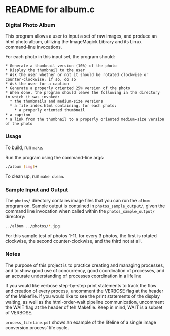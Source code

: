 # README for album.c

### Digital Photo Album

This program allows a user to input a set of raw images, and produce an html photo album, utilizing the ImageMagick Library and its Linux command-line invocations.

For each photo in this input set, the program should:
    
    * Generate a thumbnail version (10%) of the photo
    * Display the thumbnail to the user
    * Ask the user whether or not it should be rotated clockwise or counter-clockwise; if so, do so
    * Ask the user for a caption
    * Generate a properly oriented 25% version of the photo
    * When done, the program should leave the following in the directory in which it was invoked:
      * the thumbnails and medium-size versions
      * a file index.html containing, for each photo:
      	* a properly oriented thumbnail
	* a caption
	* a link from the thumbnail to a properly oriented medium-size version of the photo

### Usage

To build, run `make`.

Run the program using the command-line args:

```bash
./album [img]+
```

To clean up, run `make clean`.

### Sample Input and Output

The `photos/` directory contains image files that you can run the `album` program on. Sample output is contained in `photos_sample_output/`, given the command line invocation when called within the `photos_sample_output/` directory:

```bash
../album ../photos/*.jpg
```

For this sample test of photos 1-11, for every 3 photos, the first is rotated clockwise, the second counter-clockwise, and the third not at all.

### Notes

The purpose of this project is to practice creating and managing processes, and to show good use of concurrency, good coordination of processes, and an accurate understanding of processes coordination in a lifeline

If you would like verbose step-by-step print statements to track the flow and creation of every process, uncomment the VERBOSE flag at the header of the Makefile. if you would like to see the print statements of the display waiting, as well as the html-order-wait pipeline communication, uncomment the WAIT flag at the header of teh Makefile. Keep in mind, WAIT is a subset of VERBOSE.

`process_lifeline.pdf` shows an example of the lifeline of a single image conversion process' life cycle.